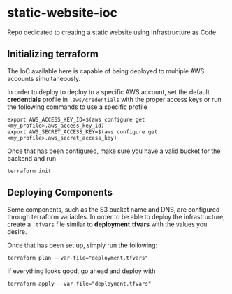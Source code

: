 # static-website-ioc
Repo dedicated to creating a static website using Infrastructure as Code

## Initializing terraform

The IoC available here is capable of being deployed to multiple AWS accounts simultaneously. 

In order to deploy to deploy to a specific AWS account, set the default **credentials** profile in `.aws/credentials` with the proper access keys or run the following commands to use a specific profile

```
export AWS_ACCESS_KEY_ID=$(aws configure get <my_profile>.aws_access_key_id)
export AWS_SECRET_ACCESS_KEY=$(aws configure get <my_profile>.aws_secret_access_key)
```

Once that has been configured, make sure you have a valid bucket for the backend and run 

```
terraform init
```

## Deploying Components

Some components, such as the S3 bucket name and DNS, are configured through terraform variables. In order to be able to deploy the infrastructure, create a `.tfvars` file similar to **deployment.tfvars** with the values you desire.

Once that has been set up, simply run the following:

```
terraform plan --var-file="deployment.tfvars"
```

If everything looks good, go ahead and deploy with

```
terraform apply --var-file="deployment.tfvars"
```
